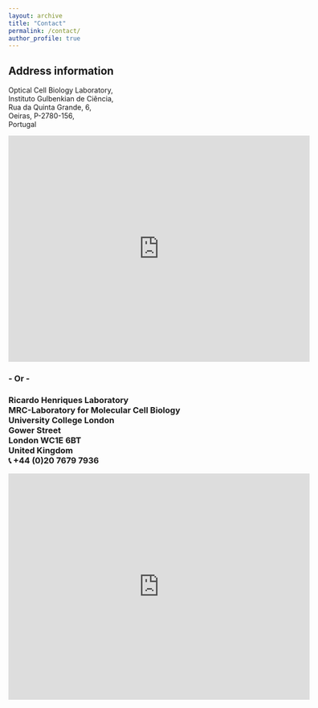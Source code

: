 ```yaml
---
layout: archive
title: "Contact"
permalink: /contact/
author_profile: true
---
```


<h2> Address information </h2>

Optical Cell Biology Laboratory, <br>
Instituto Gulbenkian de Ciência, <br>
Rua da Quinta Grande, 6, <br>
Oeiras, P-2780-156, <br>
Portugal<br>

<iframe src="https://www.google.com/maps/embed?pb=!1m18!1m12!1m3!1d3114.173123137472!2d-9.317911684388884!3d38.69086737960307!2m3!1f0!2f0!3f0!3m2!1i1024!2i768!4f13.1!3m3!1m2!1s0xd1ec928d2d8dbd9%3A0xa58d2f307c0a2f57!2sInstituto%20Gulbenkian%20de%20Ci%C3%AAncia%20(IGC)!5e0!3m2!1sen!2spt!4v1622579915051!5m2!1sen!2spt" width="600" height="450" style="border:0;" allowfullscreen="" loading="lazy"></iframe>
<h3>- Or -<h3>

Ricardo Henriques Laboratory <br>
MRC-Laboratory for Molecular Cell Biology <br>
University College London <br>
Gower Street <br>
London WC1E 6BT <br>
United Kingdom <br>
&#128222; +44 (0)20 7679 7936 <br>

<iframe src="https://www.google.com/maps/embed?pb=!1m18!1m12!1m3!1d2482.401719507159!2d-0.13461968475715028!3d51.52419131729711!2m3!1f0!2f0!3f0!3m2!1i1024!2i768!4f13.1!3m3!1m2!1s0x48761b2f0b35b5bf%3A0xa697ae4cc2b7a4db!2sMRC%20Laboratory%20for%20Molecular%20Cell%20Biology!5e0!3m2!1sen!2suk!4v1582495676071!5m2!1sen!2suk" width="600" height="450" style="border:0;" allowfullscreen="" loading="lazy"></iframe>
